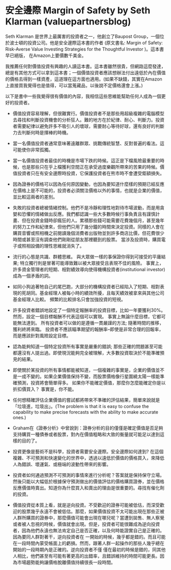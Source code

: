 # 安全邊際 Margin of Safety by Seth Klarman (valuepartnersblog)


Seth Klarman 是世界上最厲害的投資者之一，他創立了Baupost Group，一個位於波士頓的投資公司。他是安全邊際這本書的作者 (原文書名: Margin of Safety: Risk-Averse Value Investing Strategies for the Thoughtful Investor )。這本書早已絕版， 在Amazon上要價數千美金。

我推薦任何對價值投資有興趣的人讀這本書。這本書雖然很貴，但網路這麼發達，總是有其他方式可以拿到這本書；一個價值投資者應該想辦法付出遠低於內在價值的價格去得到一樣資產，這道理在這方面也適用。(如果不缺錢，其實在Amazon上直接買我覺得也是值得，可以當蒐藏品，以後說不定價格還會上漲。)

以下是書中一些我覺得很有價值的內容，我相信這些思維能幫助任何人成為一個更好的投資者。

- 價值投資容易理解，但很難實行。價值投資者不是那些用超級複雜的電腦模型去尋找和判斷投資機會的分析狂人。難的地方在於紀律、耐心、判斷力。投資者需要紀律以避免許多不吸引人的壞球，需要耐心等待好球，還有良好的判斷力去判斷何時是揮棒的時機。

- 當一名價值投資者通常意味著遠離群眾、挑戰傳統智慧、反對普遍的看法。這可能使你非常孤獨。

- 當一名價值投資者最佳的時機是市場下跌的時候。這正是下檔風險最重要的時候，也是那些只在乎上檔獲利空間正在承受過度樂觀所帶來的苦果的時候。價值投資者只在有安全邊際時投資，它保護投資者在熊市時不會遭受鉅額損失。

- 因為證券的價格可以因為任何原因變動，也因為要知道什麼樣的預期已經反應在價格上是不可能的，投資者必須關注價格以外的事情，也就是企業的價值，並比較這兩者的差別。

- 失敗的投資者總被情緒控制。他們不是冷靜和理性地對待市場波動，而是用貪婪和恐懼的情緒做出反應。我們都認識一些大多數時候行事負責且有謹慎計畫、但在投資金錢時卻瘋狂的人。累積那些錢可能需要花費幾個月，甚至幾年的努力工作和紀律來，但他們只用了幾分鐘的時間來決定投資。同樣的人會在購買音響或照相機之前閱讀幾個消費者出版物並到許多商店比價，但花費很少時間或甚至沒有調查他們剛剛從朋友那裡聽到的股票。 當涉及投資時，購買電子或照相設備的理性思維就消失了。

- 流行的心態是共識、群體思維。 與大眾做一樣的事保證你得到可接受的平庸結果; 特立獨行則是冒著可能導致難以被大眾接受且表現不佳的風險。 事實上，許多資金管理者的短期、相對績效導向使得機構投資者(institutional investor)成為一個矛盾的詞。

- 如同小狗追著牠自己的尾巴跑，大部分的機構投資者已經陷入了短期、相對表現的死胡同。基金經理人被每小時的績效所擾，且每天績效被拿來與其他公司基金經理人比較。 頻繁的比較排名只會加強投資的短視。

- 許多投資者錯誤地設定了一個特定報酬率的投資目標，比如一年要獲利30%。 然而，設定一個目標報酬不代表這個可以實現。 事實上無論什麼目標，它都可能無法達到。 所有投資者可以做的是遵循一貫嚴謹的方法; 隨著時間的推移，獲利終將來臨。 投資者不應該瞄準期望的報酬率–即使是非常合理的回報率，而是應該針對風險設定目標。

- 認為能夠知道一個特定投資所有事實是嚴重的錯誤; 那些正確的問題甚至可能都還沒有人提出過。即使現況能夠完全被理解，大多數投資取決於不能準確預見的結果。

- 即使關於某投資的所有事情都能被知道，一個複雜的事實是，企業的價值並不是一成不變的。如果企業價值保持不變，而股票價格像行星圍繞太陽一樣能準確預測，投資將會簡單得多。 如果你不能確定價值，那麼你怎麼能確定你是以折扣價買入？ 事實是，你不能。

- 任何想精確評估企業價值的嘗試都將帶來不準確的評估結果，簡單來說就是「垃圾進，垃圾出」。(The problem is that it is easy to confuse the capability to make precise forecasts with the ability to make accurate ones.)

- Graham在《證券分析》中曾說到：證券分析的目的僅僅是確定價值是否足夠支持購買一種債券或者股票，對內在價值粗略和大致的衡量就可能足以達到這樣的目的了。

- 投資更像是藝術不是科學，投資者需要安全邊際。安全邊際如何達到? 在這個複雜、不可預測和快速變化的世界中，透過以遠低於價值的價格買入，來降低人為錯誤、壞運氣、或極端的波動性帶來的影響。

- 投資者如何通過預測不可預測的事情來進行分析呢？答案就是保持保守立場。然後只能以大幅低於根據保守預測做出的價值評估的價格購買證券，並在價格反應價值時賣出。知道你為什麼買入和賣出的理由是很重要的。尋找有催化劑的投資。

- 價值投資從本質上看，就是逆向投資。不受歡迎的證券可能被低估，而深受歡迎的股票幾乎永遠不會被低估。那麼，如果價值投資不太可能出現在那些正被人群所購買的證券中，那麼價值可能會出現在哪兒呢？當遭到拋售、無人察覺或者被人忽視的時候，價值就會出現。但是，投資者可能很難成為逆向投資者，因為他們永遠也無法肯定自己是否正確，以及何時能證實自己是正確的。因為要同人群對著干，逆向投資者在 一開始的時候，幾乎都是錯的。而且可能在一段時間內蒙受帳面上的虧損。然而，跟著人群一起操作的那些人幾乎總在開始的一段時期內是正確的。逆向投資者不僅 僅在最初的時候是錯的，同其他人相比，他們甚至有可能有著更高的出錯率，且錯誤維持的時間可能更長。因為市場趨勢能夠讓價格脫離價值持續很長一段時間。